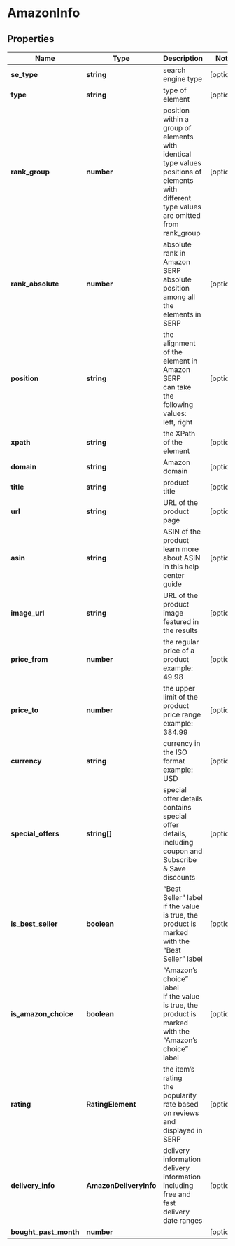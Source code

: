 # AmazonInfo

## Properties

| Name | Type | Description | Notes |
|------------ | ------------- | ------------- | -------------|
**se_type** | **string** | search engine type |[optional]|
**type** | **string** | type of element |[optional]|
**rank_group** | **number** | position within a group of elements with identical type values<br>positions of elements with different type values are omitted from rank_group |[optional]|
**rank_absolute** | **number** | absolute rank in Amazon SERP<br>absolute position among all the elements in SERP |[optional]|
**position** | **string** | the alignment of the element in Amazon SERP<br>can take the following values:<br>left, right |[optional]|
**xpath** | **string** | the XPath of the element |[optional]|
**domain** | **string** | Amazon domain |[optional]|
**title** | **string** | product title |[optional]|
**url** | **string** | URL of the product page |[optional]|
**asin** | **string** | ASIN of the product<br>learn more about ASIN in this help center guide |[optional]|
**image_url** | **string** | URL of the product image featured in the results |[optional]|
**price_from** | **number** | the regular price of a product<br>example:<br>49.98 |[optional]|
**price_to** | **number** | the upper limit of the product price range<br>example:<br>384.99 |[optional]|
**currency** | **string** | currency in the ISO format<br>example:<br>USD |[optional]|
**special_offers** | **string[]** | special offer details<br>contains special offer details, including coupon and Subscribe & Save discounts |[optional]|
**is_best_seller** | **boolean** | “Best Seller” label<br>if the value is true, the product is marked with the “Best Seller” label |[optional]|
**is_amazon_choice** | **boolean** | “Amazon’s choice” label<br>if the value is true, the product is marked with the “Amazon’s choice” label |[optional]|
**rating** | **RatingElement** | the item’s rating <br>the popularity rate based on reviews and displayed in SERP |[optional]|
**delivery_info** | **AmazonDeliveryInfo** | delivery information<br>delivery information including free and fast delivery date ranges |[optional]|
**bought_past_month** | **number** |  |[optional]|